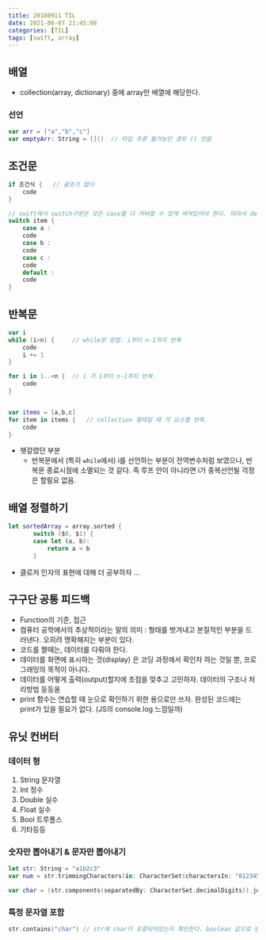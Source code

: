```yaml
---
title: 20180911 TIL
date: 2021-06-07 21:45:08
categories: [TIL]
tags: [swift, array]
---
```


## 배열
- collection(array, dictionary) 중에 array만 배열에 해당한다.

### 선언
```swift
var arr = ["a","b","c"]
var emptyArr: String = []()  // 타입 추론 불가능인 경우 () 안씀
```

## 조건문
```swift
if 조건식 {   // 괄호가 없다
    code
}

// swift에서 switch구문은 모든 case를 다 커버할 수 있게 써져있어야 한다. 따라서 default가 있어야 하는 경우가 많음
switch item {
    case a :
    code
    case b :
    code
    case c : 
    code
    default :
    code
}
```

## 반복문
```swift
var i
while (i>n) {     // while문 문법. i부터 n-1까지 반복
    code
    i += 1
}

for i in 1..<n {  // i 가 1부터 n-1까지 반복.
    code
}


var items = [a,b,c]
for item in items {   // collection 형태일 때 각 요소별 반복.
    code
}
```
- 헷갈렸던 부분
  - 반복문에서 (특히 `while`에서) i를 선언하는 부분이 전역변수처럼 보였으나, 반복문 종료시점에 소멸되는 것 같다. 즉 루프 안이 아니라면 i가 중복선언될 걱정은 할필요 없음.

## 배열 정렬하기
```swift
let sortedArray = array.sorted {
       switch ($0, $1) {
       case let (a, b):
           return a < b
       }
```
- 클로저 인자의 표현에 대해 더 공부하자 …

## 구구단 공통 피드백
- Function의 기준, 접근
- 컴퓨터 공학에서의 추상적이라는 말의 의미 : 형태를 벗겨내고 본질적인 부분을 드러낸다. 오히려 명확해지는 부분이 있다.
- 코드를 짤때는, 데이터를 다뤄야 한다.
- 데이터를 화면에 표시하는 것(display) 은 코딩 과정에서 확인차 하는 것일 뿐, 프로그래밍의 목적이 아니다.
- 데이터를 어떻게 출력(output)할지에 초점을 맞추고 고민하자. 데이터의 구조나 처리방법 등등을
- print 함수는 연습할 때 눈으로 확인하기 위한 용으로만 쓰자. 완성된 코드에는 print가 있을 필요가 없다. (JS의 console.log 느낌일까)

## 유닛 컨버터

### 데이터 형
1. String 문자열
2. Int 정수
3. Double 실수
4. Float 실수
5. Bool 트루폴스
6. 기타등등

### 숫자만 뽑아내기 & 문자만 뽑아내기
```swift
let str: String = "a1b2c3"
var num = str.trimmingCharacters(in: CharacterSet(charactersIn: "01234567890.").inverted)  // 123

var char = (str.components(separatedBy: CharacterSet.decimalDigits)).joined(separator: "")   // abc
```

### 특정 문자열 포함
```swift
str.contains("char") // str에 char이 포함되어있는지 확인한다. boolean 값으로 반환됨
```
